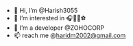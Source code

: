 - 👋 Hi, I’m @Harish3055
- 👀 I’m interested in 🎧👨‍💻⚽
- 🌱 I’m a developer @ZOHOCORP
- 📫 reach me @haridm2002@gmail.com

<!---
Harish3055/Harish3055 is a ✨ special ✨ repository because its `README.md` (this file) appears on your GitHub profile.
You can click the Preview link to take a look at your changes.
--->
